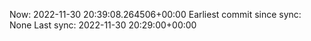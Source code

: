 Now: 2022-11-30 20:39:08.264506+00:00 Earliest commit since sync: None Last sync: 2022-11-30 20:29:00+00:00
